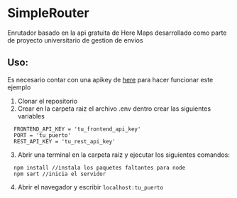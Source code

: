 # SimpleRouter
Enrutador basado en la api gratuita de Here Maps desarrollado como parte de proyecto universitario de gestion de envios

## Uso:
Es necesario contar con una apikey de [here](https://developer.here.com/) para hacer funcionar este ejemplo

1. Clonar el repositorio
2. Crear en la carpeta raiz el archivo .env dentro crear las siguientes variables
```
  FRONTEND_API_KEY = 'tu_frontend_api_key'
  PORT = 'tu_puerto'
  REST_API_KEY = 'tu_rest_api_key'
```
3. Abrir una terminal en la carpeta raiz y ejecutar los siguientes comandos:
```
  npm install //instala los paquetes faltantes para node
  npm sart //inicia el servidor
```
4. Abrir el navegador y escribir `localhost:tu_puerto`

